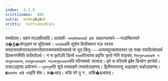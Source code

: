 ```yaml
---
index:  4.2.9
vrittiindex:  986
sutra:  वामदेवाड्ड�ड्ड�औ
vritti:  tattvabodhini 
---
```


वामदेवात्। ग्रहणं माऽदर्थैत्यादि। अतदर्थे--`ययतोश्चातदर्थे इति विहिते`नञ्स्वरे---नञाश्रितस्वरे ड�ड्ड�तोग्र्रहणं मा भूदित्यर्थः। `ययतोश्चे`ति सूत्रेण विधीयमानं नञः परस्य ययदन्तस्योत्तरपदस्यान्तोदात्तत्वमवामदेव्यशब्दे मा भूत् किंतु----अव्ययपूरक्लपदस्वर एव यखा स्यादित्येतदर्थं ढित्करणमिति फलितोऽर्थः। न च कृतेऽपि डित्त्वे `ययतो`रित्यस्य प्रवृत्तिः कृतो नेति शङ्क्यं, `निरनुबन्धकग्रहणे न सानुबन्धकस्य`, `तदनुबन्धकग्रहणे नाऽतदनुबन्धकस्ये`ति परिभाषयोः सत्त्वात्। इमे च परिभाषे इहैव डित्त्वेन ज्ञाप्येते। तत्राऽऽद्यायाः प्रयोजनं---`पूरणगुणे`ति सूत्रे तव्यग्रहणे तव्यतोऽग्रहणम्। द्वितीयस्यास्तु अङ्ग्रहण् चङोऽग्रहणम्। `�आयतेरः` `अहि परे`इति शेषः। अ�आत्। चङि परे तु न , अशि�इआयत्।

